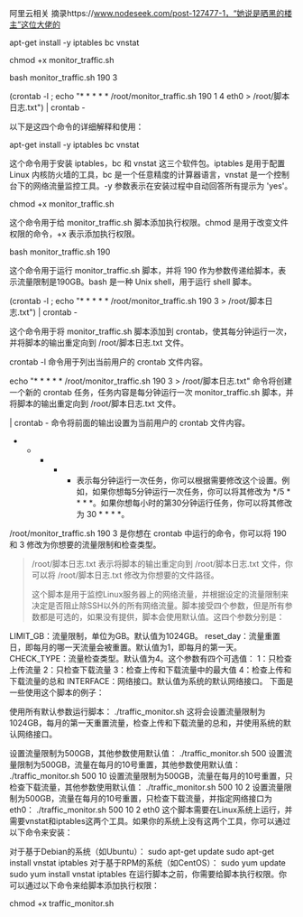 阿里云相关
摘录https://www.nodeseek.com/post-127477-1，“她说是晒黑的楼主”这位大佬的

apt-get install -y iptables bc vnstat

chmod +x monitor_traffic.sh

bash monitor_traffic.sh 190 3

(crontab -l ; echo "* * * * * /root/monitor_traffic.sh 190 1 4 eth0 > /root/脚本日志.txt") | crontab -

以下是这四个命令的详细解释和使用：

apt-get install -y iptables bc vnstat

这个命令用于安装 iptables，bc 和 vnstat 这三个软件包。iptables 是用于配置 Linux 内核防火墙的工具，bc 是一个任意精度的计算器语言，vnstat 是一个控制台下的网络流量监控工具。-y 参数表示在安装过程中自动回答所有提示为 'yes'。

chmod +x monitor_traffic.sh

这个命令用于给 monitor_traffic.sh 脚本添加执行权限。chmod 是用于改变文件权限的命令，+x 表示添加执行权限。

bash monitor_traffic.sh 190

这个命令用于运行 monitor_traffic.sh 脚本，并将 190 作为参数传递给脚本，表示流量限制是190GB。bash 是一种 Unix shell，用于运行 shell 脚本。

(crontab -l ; echo "* * * * * /root/monitor_traffic.sh 190 3 > /root/脚本日志.txt")  | crontab -

这个命令用于将 monitor_traffic.sh 脚本添加到 crontab，使其每分钟运行一次，并将脚本的输出重定向到 /root/脚本日志.txt 文件。

crontab -l 命令用于列出当前用户的 crontab 文件内容。

echo "* * * * * /root/monitor_traffic.sh 190 3 > /root/脚本日志.txt" 命令将创建一个新的 crontab 任务，任务内容是每分钟运行一次 monitor_traffic.sh 脚本，并将脚本的输出重定向到 /root/脚本日志.txt 文件。

| crontab - 命令将前面的输出设置为当前用户的 crontab 文件内容。

* * * * * 表示每分钟运行一次任务，你可以根据需要修改这个设置。例如，如果你想每5分钟运行一次任务，你可以将其修改为 */5 * * * *。如果你想每小时的第30分钟运行任务，你可以将其修改为 30 * * * *。

/root/monitor_traffic.sh 190 3 是你想在 crontab 中运行的命令，你可以将 190 和 3 修改为你想要的流量限制和检查类型。

> /root/脚本日志.txt 表示将脚本的输出重定向到 /root/脚本日志.txt 文件，你可以将 /root/脚本日志.txt 修改为你想要的文件路径。
>
> 这个脚本是用于监控Linux服务器上的网络流量，并根据设定的流量限制来决定是否阻止除SSH以外的所有网络流量。脚本接受四个参数，但是所有参数都是可选的，如果没有提供，脚本会使用默认值。这四个参数分别是：

LIMIT_GB：流量限制，单位为GB。默认值为1024GB。
reset_day：流量重置日，即每月的哪一天流量会被重置。默认值为1，即每月的第一天。
CHECK_TYPE：流量检查类型。默认值为4。这个参数有四个可选值：
1：只检查上传流量
2：只检查下载流量
3：检查上传和下载流量中的最大值
4：检查上传和下载流量的总和
INTERFACE：网络接口。默认值为系统的默认网络接口。
下面是一些使用这个脚本的例子：

使用所有默认参数运行脚本：
./traffic_monitor.sh
这将会设置流量限制为1024GB，每月的第一天重置流量，检查上传和下载流量的总和，并使用系统的默认网络接口。

设置流量限制为500GB，其他参数使用默认值：
./traffic_monitor.sh 500
设置流量限制为500GB，流量在每月的10号重置，其他参数使用默认值：
./traffic_monitor.sh 500 10
设置流量限制为500GB，流量在每月的10号重置，只检查下载流量，其他参数使用默认值：
./traffic_monitor.sh 500 10 2
设置流量限制为500GB，流量在每月的10号重置，只检查下载流量，并指定网络接口为eth0：
./traffic_monitor.sh 500 10 2 eth0
这个脚本需要在Linux系统上运行，并需要vnstat和iptables这两个工具。如果你的系统上没有这两个工具，你可以通过以下命令来安装：

对于基于Debian的系统（如Ubuntu）：
sudo apt-get update
sudo apt-get install vnstat iptables
对于基于RPM的系统（如CentOS）：
sudo yum update
sudo yum install vnstat iptables
在运行脚本之前，你需要给脚本执行权限。你可以通过以下命令来给脚本添加执行权限：

chmod +x traffic_monitor.sh

